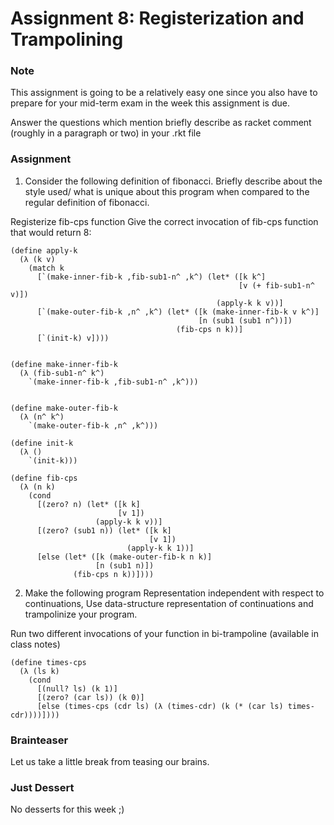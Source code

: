 # Assignment 8: Registerization and Trampolining

### Note
This assignment is going to be a relatively easy one since you also have to prepare for your mid-term exam in the week this assignment is due.

Answer the questions which mention briefly describe as racket comment (roughly in a paragraph or two) in your .rkt file

### Assignment
1. Consider the following definition of fibonacci. Briefly describe about the style used/ what is unique about this program when compared to the regular definition of fibonacci.

Registerize fib-cps function
Give the correct invocation of fib-cps function that would return 8:
```racket
(define apply-k
  (λ (k v)
    (match k
      [`(make-inner-fib-k ,fib-sub1-n^ ,k^) (let* ([k k^]
                                                   [v (+ fib-sub1-n^ v)])
                                              (apply-k k v))]
      [`(make-outer-fib-k ,n^ ,k^) (let* ([k (make-inner-fib-k v k^)]
                                          [n (sub1 (sub1 n^))])
                                     (fib-cps n k))]
      [`(init-k) v])))
 
 
(define make-inner-fib-k
  (λ (fib-sub1-n^ k^)
    `(make-inner-fib-k ,fib-sub1-n^ ,k^)))
 
 
(define make-outer-fib-k
  (λ (n^ k^)
    `(make-outer-fib-k ,n^ ,k^)))
 
(define init-k
  (λ ()
    `(init-k)))
 
(define fib-cps
  (λ (n k)
    (cond
      [(zero? n) (let* ([k k]
                        [v 1])
                   (apply-k k v))]
      [(zero? (sub1 n)) (let* ([k k]
                               [v 1])
                          (apply-k k 1))]
      [else (let* ([k (make-outer-fib-k n k)]
                   [n (sub1 n)])
              (fib-cps n k))])))
```

2. Make the following program Representation independent with respect to continuations, Use data-structure representation of continuations and trampolinize your program.

Run two different invocations of your function in bi-trampoline (available in class notes)
```racket
(define times-cps
  (λ (ls k)
    (cond
      [(null? ls) (k 1)]
      [(zero? (car ls)) (k 0)]
      [else (times-cps (cdr ls) (λ (times-cdr) (k (* (car ls) times-cdr))))])))
```

### Brainteaser
Let us take a little break from teasing our brains.

### Just Dessert
No desserts for this week ;)